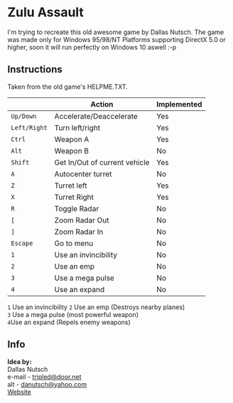 # Zulu Assault
I'm trying to recreate this old awesome game by Dallas Nutsch.
The game was made only for Windows 95/98/NT Platforms supporting DirectX 5.0 or higher, soon it will run perfectly on Windows 10 aswell :-p

## Instructions

Taken from the old game's HELPME.TXT.

|     |Action|Implemented|
|-----|------|-----------|
|`Up/Down` |Accelerate/Deaccelerate|Yes|
|`Left/Right`|Turn left/right|Yes|
|`Ctrl`|Weapon A|Yes|
|`Alt`|Weapon B|No|
|`Shift`|Get In/Out of current vehicle|Yes|
|`A`|Autocenter turret|No|
|`Z`|Turret left|Yes|
|`X`|Turret Right|Yes|
|`R`|Toggle Radar|No|
|`[` |Zoom Radar Out|No|
|`]`|Zoom Radar In|No|
|`Escape`|Go to menu|No|
|`1`|Use an invincibility  |No|
|`2`|Use an emp|No|
|`3`|Use a mega pulse|No|
|`4`|Use an expand |No|

`1` Use an invincibility 
`2` Use an emp (Destroys nearby planes)  
`3` Use a mega pulse (most powerful weapon)  
`4`Use an expand (Repels enemy weapons)

## Info
**Idea by:**  
Dallas Nutsch  
 e-mail - tripled@door.net  
 alt    - danutsch@yahoo.com  
[Website](www.door.net/arrowhead)
